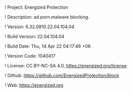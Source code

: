 ! Project: Energized Protection

! Description: ad.porn.malware blocking.

! Version: 6.32.0810.22.04.104.04

! Build Version: 22.04.104.04

! Build Date: Thu, 14 Apr 22 04:17:46 +06

! Version Code: 1040417

! License: CC BY-NC-SA 4.0, https://energized.pro/license

! Github: https://github.com/EnergizedProtection/block

! Web: https://energized.pro
